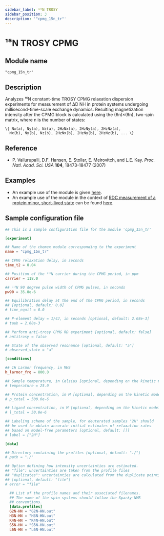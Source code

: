 ```yaml
---
sidebar_label: ¹⁵N TROSY
sidebar_position: 3
description: '"cpmg_15n_tr"'
---
```


# ¹⁵N TROSY CPMG

## Module name

`"cpmg_15n_tr"`

## Description

Analyzes ¹⁵N constant-time TROSY CPMG relaxation dispersion experiments for
measurement of ΔD NH in protein systems undergoing millisecond-time-scale
exchange dynamics. Resulting magnetization intensity after the CPMG block is
calculated using the (6n)×(6n), two-spin matrix, where n is the number of
states:

    \{ Nx(a), Ny(a), Nz(a), 2HzNx(a), 2HzNy(a), 2HzNz(a),
      Nx(b), Ny(b), Nz(b), 2HzNx(b), 2HzNy(b), 2HzNz(b), ... \}

## Reference

-   P. Vallurupalli, D.F. Hansen, E. Stollar, E. Meirovitch, and L.E. Kay. _Proc.
    Natl. Acad. Sci. USA_ **104**, 18473-18477 (2007)

## Examples

-   An example use of the module is given
    [here](https://github.com/gbouvignies/chemex/tree/master/examples/Experiments/CPMG_15N_TR/).
-   An example use of the module in the context of
    [RDC measurement of a protein minor, short-lived state](../../examples/trosy_cpmg_rdc.md)
    can be found
    [here](https://github.com/gbouvignies/chemex/tree/master/examples/Combinations/N15_NH_RDC/).

## Sample configuration file

```toml title="experiment.toml"
## This is a sample configuration file for the module 'cpmg_15n_tr'

[experiment]

## Name of the chemex module corresponding to the experiment
name = "cpmg_15n_tr"

## CPMG relaxation delay, in seconds
time_t2 = 0.04

## Position of the ¹⁵N carrier during the CPMG period, in ppm
carrier = 118.0

## ¹⁵N 90 degree pulse width of CPMG pulses, in seconds
pw90 = 35.0e-6

## Equilibration delay at the end of the CPMG period, in seconds
## [optional, default: 0.0]
# time_equil = 0.0

## P-element delay = 1/4J, in seconds [optional, default: 2.68e-3]
# taub = 2.68e-3

## Perform anti-trosy CPMG RD experiment [optional, default: false]
# antitrosy = false

## State of the observed resonance [optional, default: "a"]
# observed_state = "a"

[conditions]

## 1H Larmor frequency, in MHz
h_larmor_frq = 800.0

## Sample temperature, in Celsius [optional, depending on the kinetic model]
# temperature = 25.0

## Protein concentration, in M [optional, depending on the kinetic model]
# p_total = 500.0e-6

## Ligand concentration, in M [optional, depending on the kinetic model]
# l_total = 50.0e-6

## Labeling scheme of the sample, for deuterated samples "2H" should
## be used to obtain accurate initial estimates of relaxation rates
## based on model-free parameters [optional, default: []]
# label = ["2H"]

[data]

## Directory containing the profiles [optional, default: "./"]
# path = "./"

## Option defining how intensity uncertainties are estimated.
## "file": uncertainties are taken from the profile files
## "duplicates": uncertainties are calculated from the duplicate points
## [optional, default: "file"]
# error = "file"

  ## List of the profile names and their associated filenames.
  ## The name of the spin systems should follow the Sparky-NMR
  ## conventions.
  [data.profiles]
  G2N-HN = "G2N-HN.out"
  H3N-HN = "H3N-HN.out"
  K4N-HN = "K4N-HN.out"
  S5N-HN = "S5N-HN.out"
  L6N-HN = "L6N-HN.out"
```
